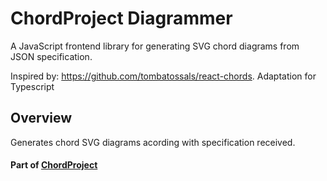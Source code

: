 # ChordProject Diagrammer

A JavaScript frontend library for generating SVG chord diagrams from JSON specification.

Inspired by: https://github.com/tombatossals/react-chords.
Adaptation for Typescript

## Overview

Generates chord SVG diagrams acording with specification received.

#### Part of [ChordProject](https://chordproject.com/)
